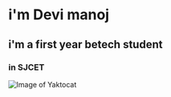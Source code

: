 # i'm Devi manoj
## i'm a first year betech student
### in SJCET




![Image of Yaktocat](https://octodex.github.com/images/yaktocat.png)
